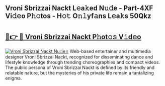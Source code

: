 ## Vroni Sbrizzai Nackt L𝚎a𝚔ed N𝚞𝚍e - Part-4XF Vi𝚍𝚎o P𝚑𝚘tos - H𝚘𝚝 O𝚗𝚕yf𝚊ns L𝚎a𝚔s 50Qkz

# <h2><a href="http://kf2okpo.oniu.top/?m=Vroni+Sbrizzai+Nackt">🔗👉 🔴 Vroni Sbrizzai Nackt P𝚑ot𝚘𝚜 V𝚒d𝚎o</a></h2>

[![Vroni Sbrizzai Nackt Nu𝚍e𝚜](https://i.imgur.com/0qMVB7G.gif)](http://kf2okpo.oniu.top/?m=Vroni+Sbrizzai+Nackt)
Web-based entertainer and multimedia designer Vroni Sbrizzai Nackt, recognized for disseminating dance and lifestyle knowledge through trending choreographies and compact videos. The public persona of Vroni Sbrizzai Nackt is defined by its friendly and relatable nature, but the mysteries of his private life remain a tantalizing enigma.  
